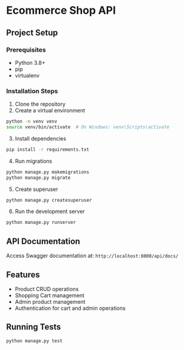 # Ecommerce Shop API

## Project Setup

### Prerequisites
- Python 3.8+
- pip
- virtualenv

### Installation Steps
1. Clone the repository
2. Create a virtual environment
```bash
python -m venv venv
source venv/bin/activate  # On Windows: venv\Scripts\activate
```

3. Install dependencies
```bash
pip install -r requirements.txt
```

4. Run migrations
```bash
python manage.py makemigrations
python manage.py migrate
```

5. Create superuser
```bash
python manage.py createsuperuser
```

6. Run the development server
```bash
python manage.py runserver
```

## API Documentation
Access Swagger documentation at: `http://localhost:8000/api/docs/`

## Features
- Product CRUD operations
- Shopping Cart management
- Admin product management
- Authentication for cart and admin operations

## Running Tests
```bash
python manage.py test
```
